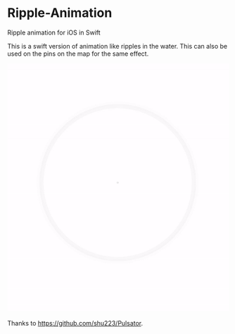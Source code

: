 # Ripple-Animation
Ripple animation for iOS in Swift

This is a swift version of animation like ripples in the water. This can also be used on the pins on the map for the same effect.

![](ripples-demo.gif)

Thanks to https://github.com/shu223/Pulsator. 
